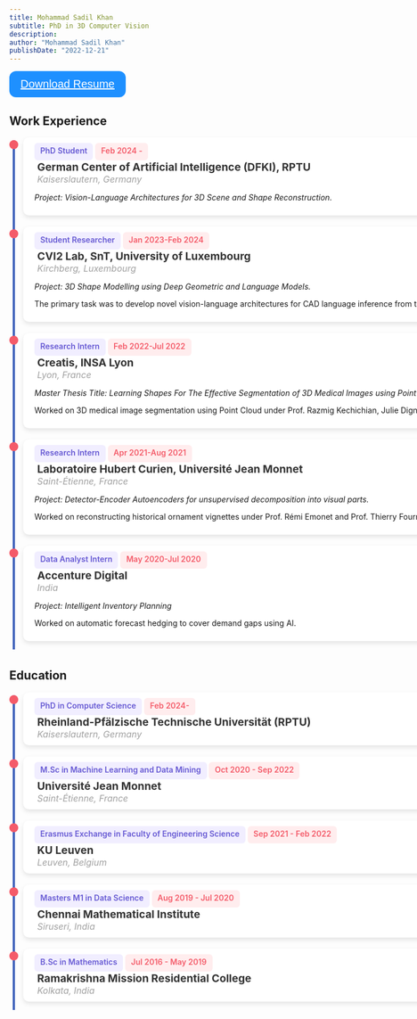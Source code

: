 ```yaml
---
title: Mohammad Sadil Khan
subtitle: PhD in 3D Computer Vision
description: 
author: "Mohammad Sadil Khan"
publishDate: "2022-12-21"
---
```



<style>
    ul {
      list-style: none;
      margin: 0;
      padding: 0;
      position: relative;
    }

    ul:before {
      content: "";
      display: inline-block;
      width: 4px;
      background-color: #4062BB;
      position: absolute;
      left: 6px;
      top: 5px;
      height: calc(100% - 10px);
    }

    li {
      position: relative;
      padding-left: 25px;
      margin-bottom: auto;
      padding-bottom:20px;
    }

    li:before {
      content: "";
      display: inline-block;
      width: 16px;
      height: 16px;
      background-color: #F45B69;
      position: absolute;
      left: 0;
      top: 5px;
      border-radius: 10px;
    }

    .card {
      width: 200%;
      background-color: #fff;
      padding: 5px;
      padding-top: 10px;
      padding-bottom: 10px;
      padding-left: 20px;
      padding-right:20px;
      border-radius: 10px;
      box-shadow: 0 4px 8px rgba(0, 0, 0, 0.1);
    }
    
    @media only screen and (max-width: 768px) {
      .card {
        width: 100%;
      }
    }
    
    .tag {
      display: inline-block;
      background-color: #f1eeff;
      color: #6558d3;
      font-weight: 600;
      font-size: 0.875rem;
      padding: 0.5em 0.75em;
      padding-bottom: 10px;
      line-height: 1;
      border-radius: 6px;
    }

    .tag_date {
      display: inline-block;
      background-color: #FFEDEE;
      color: #F45B69;
      font-weight: 600;
      font-size: 0.875rem;
      padding: 0.5em 0.75em;
      padding-bottom: 10px;
      line-height: 1;
      border-radius: 6px;
    }

    .button {
      font: inherit;
      line-height: 1;
      background-color: #fff;
      border: 2px solid #6558d3;
      color: #6558d3;
      padding: 0.5em 1em;
      border-radius: 6px;
      font-weight: 500;
      display: inline-flex;
      align-items: center;
      justify-content: space-between;
      gap: 0.5rem;
      text-decoration: none;
    }

    .button:hover,
    .button:focus {
      background-color: #6558d3;
      color: white;
    }

    .card h4 {
      font-size: 1.2rem;
      color: #333;
      margin: 0;
      padding-left: 5px;
    }

    .loc {
      font-size: 1rem;
      margin: 0;
      padding-left: 5px;
      font-style: italic;
    }
    
    .info {
      color: #a0a0a0;
    }

    .dark-mode .card {
      background-color: #1f1f1f;
    }

    /* Additional styling for the download section */
     /* Style buttons */
.btn {
  background-color: DodgerBlue;
  border: none;
  color: white;
  padding: 12px 20px;
  cursor: pointer;
  font-size: 20px;
  border-radius: 12px;
}

/* Darker background on mouse-over */
.btn:hover {
  background-color: RoyalBlue;
} 

</style>

<body>
  <!-- Download Resume Section -->
<button class="btn"><i class="fa fa-download"></i> <a href="resume.pdf" style="color:white">Download Resume</a></button>

<h2> Work Experience </h2>
  <ul>
    <li>
      <div class="card">
        <span class="tag">PhD Student</span>
        <span class="tag_date">Feb 2024 -</span>
        <div class="info">
          <h4>German Center of Artificial Intelligence (DFKI), RPTU</h4>
          <span class="loc">Kaiserslautern, Germany</span>
        </div>
        <p style="font-style:italic">Project: Vision-Language Architectures for 3D Scene and Shape Reconstruction.</p>
      </div>
    </li>
    <li>
      <div class="card">
        <span class="tag">Student Researcher</span>
        <span class="tag_date">Jan 2023-Feb 2024</span>
        <div class="info">
          <h4>CVI2 Lab, SnT, University of Luxembourg</h4>
          <span class="loc">Kirchberg, Luxembourg</span>
        </div>
        <p style="font-style:italic">Project: 3D Shape Modelling using Deep Geometric and Language Models.</p>
        <p>The primary task was to develop novel vision-language architectures for CAD language inference from the point cloud.</p>
      </div>
    </li>
    <li>
      <div class="card">
        <span class="tag">Research Intern</span>
        <span class="tag_date">Feb 2022-Jul 2022</span>
        <div class="info">
          <h4>Creatis, INSA Lyon</h4>
          <span class="loc">Lyon, France</span>
        </div>
        <p style="font-style:italic">Master Thesis Title: Learning Shapes For The Effective Segmentation of 3D Medical Images using Point Cloud.</p>
        <p>Worked on 3D medical image segmentation using Point Cloud under Prof. Razmig Kechichian, Julie Digne, and Sebastien Valette.</p>
      </div>
    </li>
    <li>
      <div class="card">
        <span class="tag">Research Intern</span>
        <span class="tag_date">Apr 2021-Aug 2021</span>
        <div class="info">
          <h4>Laboratoire Hubert Curien, Université Jean Monnet</h4>
          <span class="loc">Saint-Étienne, France</span>
        </div>
        <p style="font-style:italic">Project: Detector-Encoder Autoencoders for unsupervised decomposition into visual parts.</p>
        <p>Worked on reconstructing historical ornament vignettes under Prof. Rémi Emonet and Prof. Thierry Fournel.</p>
      </div>
    </li>
    <li>
      <div class="card">
        <span class="tag">Data Analyst Intern</span>
        <span class="tag_date">May 2020-Jul 2020</span>
        <div class="info">
          <h4>Accenture Digital</h4>
          <span class="loc">India</span>
        </div>
        <p style="font-style:italic">Project: Intelligent Inventory Planning</p>
        <p>Worked on automatic forecast hedging to cover demand gaps using AI.</p>
      </div>
    </li>
  </ul>

  <!-- Education -->
  <h2> Education </h2>
  <ul>
    <li>
      <div class="card">
        <span class="tag">PhD in Computer Science</span>
        <span class="tag_date">Feb 2024-</span>
        <div class="info">
          <h4>Rheinland-Pfälzische Technische Universität (RPTU)</h4>
          <span class="loc">Kaiserslautern, Germany</span>
        </div>
      </div>
    </li>
    <li>
      <div class="card">
        <span class="tag">M.Sc in Machine Learning and Data Mining</span>
        <span class="tag_date">Oct 2020 - Sep 2022</span>
        <div class="info">
          <h4>Université Jean Monnet</h4>
          <span class="loc">Saint-Étienne, France</span>
        </div>
      </div>
    </li>
    <li>
      <div class="card">
        <span class="tag">Erasmus Exchange in Faculty of Engineering Science</span>
        <span class="tag_date">Sep 2021 - Feb 2022</span>
        <div class="info">
          <h4>KU Leuven</h4>
          <span class="loc">Leuven, Belgium</span>
        </div>
      </div>
    </li>
    <li>
      <div class="card">
        <span class="tag">Masters M1 in Data Science</span>
        <span class="tag_date">Aug 2019 - Jul 2020</span>
        <div class="info">
          <h4>Chennai Mathematical Institute</h4>
          <span class="loc">Siruseri, India</span>
        </div>
      </div>
    </li>
    <li>
      <div class="card">
        <span class="tag">B.Sc in Mathematics</span>
        <span class="tag_date">Jul 2016 - May 2019</span>
        <div class="info">
          <h4>Ramakrishna Mission Residential College</h4>
          <span class="loc">Kolkata, India</span>
        </div>
      </div>
    </li>
  </ul>

 
</body>

